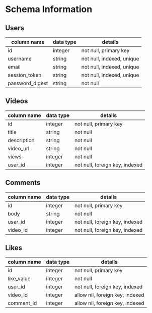 # Schema Information

## Users
| column name     | data type | details                         |
|-----------------|-----------|---------------------------------|
| id              | integer   | not null, primary key           |
| username        | string    | not null, indexed, unique       |
| email           | string    | not null, indexed, unique       |
| session_token   | string    | not null, indexed, unique       |
| password_digest | string    | not null                        |

## Videos
| column name     | data type | details                         |
|-----------------|-----------|---------------------------------|
| id              | integer   | not null, primary key           |
| title           | string    | not null                        |
| description     | string    | not null                        |
| video_url       | string    | not null                        |
| views           | integer   | not null                        |
| user_id         | integer   | not null, foreign key, indexed  |

## Comments
| column name     | data type | details                         |
|-----------------|-----------|---------------------------------|
| id              | integer   | not null, primary key           |
| body            | string    | not null                        |
| user_id         | integer   | not null, foreign key, indexed  |
| video_id        | integer   | not null, foreign key, indexed  |

## Likes
| column name     | data type | details                         |
|-----------------|-----------|---------------------------------|
| id              | integer   | not null, primary key           |
| like_value      | integer   | not null                        |
| user_id         | integer   | not null, foreign key, indexed  |
| video_id        | integer   | allow nil, foreign key, indexed |
| comment_id      | integer   | allow nil, foreign key, indexed |
